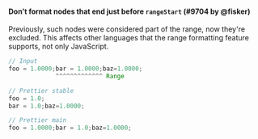 #### Don’t format nodes that end just before `rangeStart` (#9704 by @fisker)

Previously, such nodes were considered part of the range, now they're excluded. This affects other languages that the range formatting feature supports, not only JavaScript.

<!-- prettier-ignore -->
```js
// Input
foo = 1.0000;bar = 1.0000;baz=1.0000;
             ^^^^^^^^^^^^^ Range

// Prettier stable
foo = 1.0;
bar = 1.0;baz=1.0000;

// Prettier main
foo = 1.0000;bar = 1.0;baz=1.0000;
```

